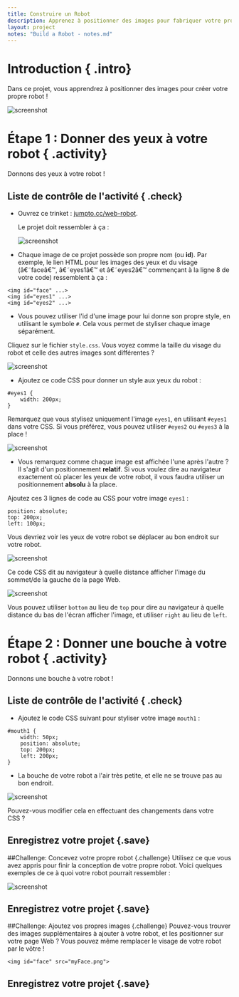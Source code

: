 ```yaml
---
title: Construire un Robot
description: Apprenez à positionner des images pour fabriquer votre propre robot.
layout: project
notes: "Build a Robot - notes.md"
---
```


# Introduction { .intro}

Dans ce projet, vous apprendrez à positionner des images pour créer votre propre robot !

![screenshot](images/robot-final.png)

# Étape 1 : Donner des yeux à votre robot { .activity}

Donnons des yeux à votre robot !

## Liste de contrôle de l'activité { .check}

+ Ouvrez ce trinket : <a href="http://jumpto.cc/web-robot" target="_blank">jumpto.cc/web-robot</a>.

    Le projet doit ressembler à ça :

	![screenshot](images/robot-starter.png)

+ Chaque image de ce projet possède son propre nom (ou __id__). Par exemple, le lien HTML pour les images des yeux et du visage (â€˜faceâ€™, â€˜eyes1â€™ et â€˜eyes2â€™ commençant à la ligne 8 de votre code) ressemblent à ça :

```
<img id="face" ...>
<img id="eyes1" ...>
<img id="eyes2" ...>
```

+ Vous pouvez utiliser l'id d'une image pour lui donne son propre style, en utilisant le symbole `#`. Cela vous permet de styliser chaque image séparément.

Cliquez sur le fichier `style.css`. Vous voyez comme la taille du visage du robot et celle des autres images sont différentes ?

![screenshot](images/robot-id.png)

+ Ajoutez ce code CSS pour donner un style aux yeux du robot :

```
#eyes1 {
    width: 200px;
}
```

Remarquez que vous stylisez uniquement l'image `eyes1`, en utilisant `#eyes1` dans votre CSS. Si vous préférez, vous pouvez utiliser `#eyes2` ou `#eyes3` à la place !

![screenshot](images/robot-eyes-width.png)

+ Vous remarquez comme chaque image est affichée l'une après l'autre ? Il s'agit d'un positionnement __relatif__. Si vous voulez dire au navigateur exactement où placer les yeux de votre robot, il vous faudra utiliser un positionnement __absolu__ à la place.

Ajoutez ces 3 lignes de code au CSS pour votre image `eyes1` :

```
position: absolute;
top: 200px;
left: 100px;
```

Vous devriez voir les yeux de votre robot se déplacer au bon endroit sur votre robot.

![screenshot](images/robot-eyes-position.png)

Ce code CSS dit au navigateur à quelle distance afficher l'image du sommet/de la gauche de la page Web.

![screenshot](images/robot-eyes-position2.png)

Vous pouvez utiliser `bottom` au lieu de `top` pour dire au navigateur à quelle distance du bas de l'écran afficher l'image, et utiliser `right` au lieu de `left`.

# Étape 2 : Donner une bouche à votre robot { .activity}

Donnons une bouche à votre robot !

## Liste de contrôle de l'activité { .check}

+ Ajoutez le code CSS suivant pour styliser votre image `mouth1` :

```
#mouth1 {
    width: 50px;
    position: absolute;
    top: 200px;
    left: 200px;
}
```

+ La bouche de votre robot a l'air très petite, et elle ne se trouve pas au bon endroit.

![screenshot](images/robot-mouth.png)

Pouvez-vous modifier cela en effectuant des changements dans votre CSS ?

## Enregistrez votre projet {.save}

##Challenge: Concevez votre propre robot {.challenge}
Utilisez ce que vous avez appris pour finir la conception de votre propre robot. Voici quelques exemples de ce à quoi votre robot pourrait ressembler :

![screenshot](images/robot-examples.png)

## Enregistrez votre projet {.save}

##Challenge: Ajoutez vos propres images {.challenge}
Pouvez-vous trouver des images supplémentaires à ajouter à votre robot, et les positionner sur votre page Web ? Vous pouvez même remplacer le visage de votre robot par le vôtre !

```
<img id="face" src="myFace.png">
```

## Enregistrez votre projet {.save} 
